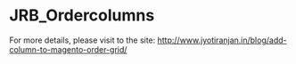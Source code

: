 # JRB_Ordercolumns

For more details, please visit to the site: http://www.jyotiranjan.in/blog/add-column-to-magento-order-grid/
